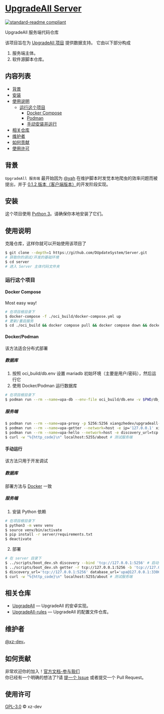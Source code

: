 # [UpgradeAll Server](https://github.com/DUpdateSystem/Server)

[![standard-readme compliant](https://img.shields.io/badge/readme%20style-standard-brightgreen.svg?style=flat-square)](https://github.com/RichardLitt/standard-readme)

UpgradeAll 服务端代码仓库

该项目旨在为 [UpgradeAll 项目](https://github.com/DUpdateSystem/UpgradeAll) 提供数据支持。
它由以下部分构成

1. 服务端主体。
2. 软件源脚本仓库。

## 内容列表

- [背景](#背景)
- [安装](#安装)
- [使用说明](#使用说明)
  - [运行这个项目](#运行这个项目)
    - [Docker Compose](#docker-compose)
    - [Podman](#dockerpodman)
    - [手动安装并运行](#手动运行)
- [相关仓库](#相关仓库)
- [维护者](#维护者)
- [如何贡献](#如何贡献)
- [使用许可](#使用许可)

## 背景

`UpgradeAll 服务端` 最开始因为 [@yah](https://github.com/wangxiaoerYah) 在维护脚本时发觉本地爬虫的效率问题而被提出，并于 [0.1.2 版本（客户端版本）](https://github.com/DUpdateSystem/UpgradeAll/releases/tag/0.1.2-rc.2)的开发阶段实现。

## 安装

这个项目使用 [Python 3](https://www.python.org/)。请确保你本地安装了它们。

## 使用说明

克隆仓库，这样你就可以开始使用该项目了

```sh
$ git clone --depth=1 https://github.com/DUpdateSystem/Server.git
# 获取你的调试/开发的基础环境
$ cd server
# 进入 Server 主体代码文件夹
```

### 运行这个项目

#### Docker Compose

Most easy way!

```sh
# 在项目根目录下
$ docker-compose -f ./oci_build/docker-compose.yml up
# 更新/重启服务
$ cd ./oci_build && docker compose pull && docker compose down && docker compose up -d
```

#### Docker/Podman

该方法适合分布式部署

##### 数据库

1. 按照 oci_build/db.env 设置 mariadb 初始环境（主要是用户/密码），然后运行它
2. 使用 Docker/Podman 运行数据库

```sh
# 在项目根目录下
$ podman run --rm --name=upa-db --env-file oci_build/db.env -v $PWD/db_data/:/var/lib/mysql -p 3306:3306 mariadb
```
##### 服务端
```sh
$ podman run --rm --name=upa-proxy -p 5256:5256 xiangzhedev/upgradeall-server discovery --bind 'tcp://0.0.0.0:5256' # 启动服务发现
$ podman run --rm --name=upa-getter --network=host -e ip='127.0.0.1' xiangzhedev/upgradeall-server getter -r 'tcp://127.0.0.1:5256' -b 'tcp://0.0.0.0:(5257)' -db 'upa@127.0.0.1:3306' # 启动后端
$ podman run --rm --name=upa-hello --network=host -e discovery_url=tcp://127.0.0.1:5256 -e database_url=upa@127.0.0.1:3306 xiangzhedev/upgradeall-server hello # 启动 API 前端
$ curl -w "%{http_code}\n" localhost:5255/about # 测试服务端
```

#### 手动运行

该方法只用于开发调试

##### 数据库
部署方法与 [Docker](#数据库) 一致

##### 服务端

1. 安装 Python 依赖

```sh
# 在项目根目录下
$ python3 -m venv venv
$ source venv/bin/activate
$ pip install -r server/requirements.txt
$ deactivate
```

2. 部署

```sh
# 在 server 目录下
$ ../scripts/boot_dev.sh discovery --bind 'tcp://127.0.0.1:5256' # 启动服务发现
$ ../scripts/boot_dev.sh getter -r tcp://127.0.0.1:5256 -b 'tcp://127.0.0.1:(5257)' -db 'upa@127.0.0.1:3306' # 启动后端
$ discovery_url='tcp://127.0.0.1:5256' database_url='upa@127.0.0.1:3306' ../scripts/boot_dev.sh hello # 启动 API 前端
$ curl -w "%{http_code}\n" localhost:5255/about # 测试服务端
```

## 相关仓库

- [UpgradeAll](https://github.com/DUpdateSystem/UpgradeAll) — UpgradeAll 的安卓实现。
- [UpgradeAll-rules](https://github.com/DUpdateSystem/UpgradeAll-rules) — UpgradeAll 的配置文件仓库。

## 维护者

[@xz-dev](https://github.com/xz-dev)。

## 如何贡献

非常欢迎你的加入！[官方文档-参与我们](https://upgradeall.now.sh/joinus/)  
你已经有一个明确的想法了?请 [提一个 Issue](https://github.com/DUpdateSystem/Server/issues/new/choose) 或者提交一个 Pull Request。

## 使用许可

[GPL-3.0](LICENSE) © xz-dev
